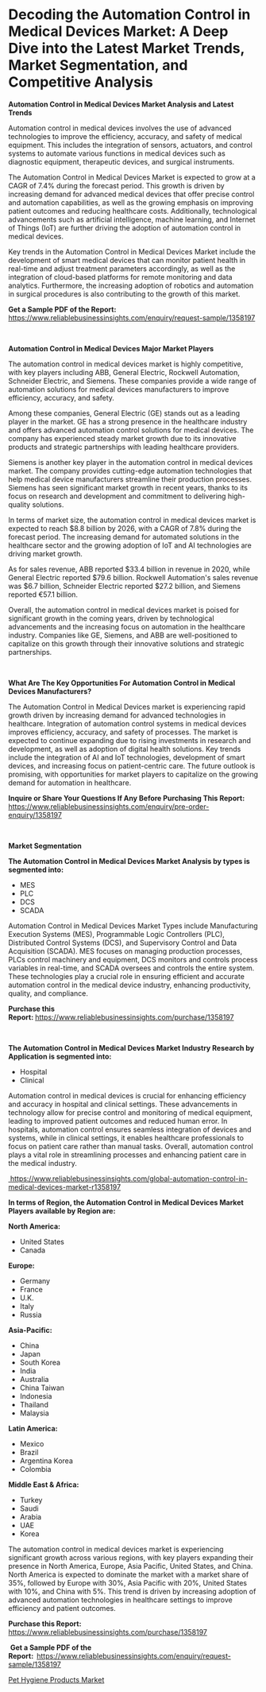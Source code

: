 <p><h1>Decoding the Automation Control in Medical Devices Market: A Deep Dive into the Latest Market Trends, Market Segmentation, and Competitive Analysis</h1></p><p><strong>Automation Control in Medical Devices Market Analysis and Latest Trends</strong></p>
<p><p>Automation control in medical devices involves the use of advanced technologies to improve the efficiency, accuracy, and safety of medical equipment. This includes the integration of sensors, actuators, and control systems to automate various functions in medical devices such as diagnostic equipment, therapeutic devices, and surgical instruments.</p><p>The Automation Control in Medical Devices Market is expected to grow at a CAGR of 7.4% during the forecast period. This growth is driven by increasing demand for advanced medical devices that offer precise control and automation capabilities, as well as the growing emphasis on improving patient outcomes and reducing healthcare costs. Additionally, technological advancements such as artificial intelligence, machine learning, and Internet of Things (IoT) are further driving the adoption of automation control in medical devices.</p><p>Key trends in the Automation Control in Medical Devices Market include the development of smart medical devices that can monitor patient health in real-time and adjust treatment parameters accordingly, as well as the integration of cloud-based platforms for remote monitoring and data analytics. Furthermore, the increasing adoption of robotics and automation in surgical procedures is also contributing to the growth of this market.</p></p>
<p><strong>Get a Sample PDF of the Report:&nbsp;</strong> <a href="https://www.reliablebusinessinsights.com/enquiry/request-sample/1358197">https://www.reliablebusinessinsights.com/enquiry/request-sample/1358197</a></p>
<p>&nbsp;</p>
<p><strong>Automation Control in Medical Devices Major Market Players</strong></p>
<p><p>The automation control in medical devices market is highly competitive, with key players including ABB, General Electric, Rockwell Automation, Schneider Electric, and Siemens. These companies provide a wide range of automation solutions for medical devices manufacturers to improve efficiency, accuracy, and safety.</p><p>Among these companies, General Electric (GE) stands out as a leading player in the market. GE has a strong presence in the healthcare industry and offers advanced automation control solutions for medical devices. The company has experienced steady market growth due to its innovative products and strategic partnerships with leading healthcare providers.</p><p>Siemens is another key player in the automation control in medical devices market. The company provides cutting-edge automation technologies that help medical device manufacturers streamline their production processes. Siemens has seen significant market growth in recent years, thanks to its focus on research and development and commitment to delivering high-quality solutions.</p><p>In terms of market size, the automation control in medical devices market is expected to reach $8.8 billion by 2026, with a CAGR of 7.8% during the forecast period. The increasing demand for automated solutions in the healthcare sector and the growing adoption of IoT and AI technologies are driving market growth.</p><p>As for sales revenue, ABB reported $33.4 billion in revenue in 2020, while General Electric reported $79.6 billion. Rockwell Automation's sales revenue was $6.7 billion, Schneider Electric reported $27.2 billion, and Siemens reported €57.1 billion.</p><p>Overall, the automation control in medical devices market is poised for significant growth in the coming years, driven by technological advancements and the increasing focus on automation in the healthcare industry. Companies like GE, Siemens, and ABB are well-positioned to capitalize on this growth through their innovative solutions and strategic partnerships.</p></p>
<p>&nbsp;</p>
<p><strong>What Are The Key Opportunities For Automation Control in Medical Devices Manufacturers?</strong></p>
<p><p>The Automation Control in Medical Devices market is experiencing rapid growth driven by increasing demand for advanced technologies in healthcare. Integration of automation control systems in medical devices improves efficiency, accuracy, and safety of processes. The market is expected to continue expanding due to rising investments in research and development, as well as adoption of digital health solutions. Key trends include the integration of AI and IoT technologies, development of smart devices, and increasing focus on patient-centric care. The future outlook is promising, with opportunities for market players to capitalize on the growing demand for automation in healthcare.</p></p>
<p><strong>Inquire or Share Your Questions If Any Before Purchasing This Report:</strong> <a href="https://www.reliablebusinessinsights.com/enquiry/pre-order-enquiry/1358197">https://www.reliablebusinessinsights.com/enquiry/pre-order-enquiry/1358197</a></p>
<p>&nbsp;</p>
<p><strong>Market Segmentation</strong></p>
<p><strong>The Automation Control in Medical Devices Market Analysis by types is segmented into:</strong></p>
<p><ul><li>MES</li><li>PLC</li><li>DCS</li><li>SCADA</li></ul></p>
<p><p>Automation Control in Medical Devices Market Types include Manufacturing Execution Systems (MES), Programmable Logic Controllers (PLC), Distributed Control Systems (DCS), and Supervisory Control and Data Acquisition (SCADA). MES focuses on managing production processes, PLCs control machinery and equipment, DCS monitors and controls process variables in real-time, and SCADA oversees and controls the entire system. These technologies play a crucial role in ensuring efficient and accurate automation control in the medical device industry, enhancing productivity, quality, and compliance.</p></p>
<p><strong>Purchase this Report:&nbsp;</strong><a href="https://www.reliablebusinessinsights.com/purchase/1358197">https://www.reliablebusinessinsights.com/purchase/1358197</a></p>
<p>&nbsp;</p>
<p><strong>The Automation Control in Medical Devices Market Industry Research by Application is segmented into:</strong></p>
<p><ul><li>Hospital</li><li>Clinical</li></ul></p>
<p><p>Automation control in medical devices is crucial for enhancing efficiency and accuracy in hospital and clinical settings. These advancements in technology allow for precise control and monitoring of medical equipment, leading to improved patient outcomes and reduced human error. In hospitals, automation control ensures seamless integration of devices and systems, while in clinical settings, it enables healthcare professionals to focus on patient care rather than manual tasks. Overall, automation control plays a vital role in streamlining processes and enhancing patient care in the medical industry.</p></p>
<p><a href="https://www.reliablebusinessinsights.com/global-automation-control-in-medical-devices-market-r1358197">&nbsp;https://www.reliablebusinessinsights.com/global-automation-control-in-medical-devices-market-r1358197</a></p>
<p><strong>In terms of Region, the Automation Control in Medical Devices Market Players available by Region are:</strong></p>
<p>
    <p> <strong> North America: </strong>
        <ul>
            <li>United States</li>
            <li>Canada</li>
        </ul>
        </p> 
    <p> <strong> Europe: </strong>
        <ul>
            <li>Germany</li>
            <li>France</li>
            <li>U.K.</li>
            <li>Italy</li>
            <li>Russia</li>
        </ul>
        </p> 
    <p> <strong> Asia-Pacific: </strong>
        <ul>
            <li>China</li>
            <li>Japan</li>
            <li>South Korea</li>
            <li>India</li>
            <li>Australia</li>
            <li>China Taiwan</li>
            <li>Indonesia</li>
            <li>Thailand</li>
            <li>Malaysia</li>
        </ul>
        </p> 
    <p> <strong> Latin America: </strong>
        <ul>
            <li>Mexico</li>
            <li>Brazil</li>
            <li>Argentina Korea</li>
            <li>Colombia</li>
        </ul>
        </p> 
    <p> <strong> Middle East & Africa: </strong>
        <ul>
            <li>Turkey</li>
            <li>Saudi</li>
            <li>Arabia</li>
            <li>UAE</li>
            <li>Korea</li>
        </ul>
    </p>
    </p>
<p><p>The automation control in medical devices market is experiencing significant growth across various regions, with key players expanding their presence in North America, Europe, Asia Pacific, United States, and China. North America is expected to dominate the market with a market share of 35%, followed by Europe with 30%, Asia Pacific with 20%, United States with 10%, and China with 5%. This trend is driven by increasing adoption of advanced automation technologies in healthcare settings to improve efficiency and patient outcomes.</p></p>
<p><strong>Purchase this Report: </strong><a href="https://www.reliablebusinessinsights.com/purchase/1358197">https://www.reliablebusinessinsights.com/purchase/1358197</a></p>
<p>&nbsp;<strong>Get a Sample PDF of the Report:&nbsp;&nbsp;</strong><a href="https://www.reliablebusinessinsights.com/enquiry/request-sample/1358197">https://www.reliablebusinessinsights.com/enquiry/request-sample/1358197</a></p>
<p><strong></strong></p>
<p><p><a href="https://view.publitas.com/reportprime-1/insights-into-the-pet-hygiene-products-market-market-players-market-size-geographical-regions-and-forecast-2024-2031/">Pet Hygiene Products Market</a></p></p>